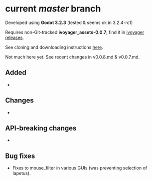 # current _master_ branch
Developed using **Godot 3.2.3** (tested & seems ok in 3.2.4-rc1)

Requires non-Git-tracked **ivoyager_assets-0.0.7**; find it in [ivoyager releases](https://github.com/ivoyager/ivoyager/releases).

See cloning and downloading instructions [here](https://ivoyager.dev/download/). 

Not much here yet. See recent changes in v0.0.8.md & v0.0.7.md.

## Added
*

## Changes
*

## API-breaking changes
*

## Bug fixes
* Fixes to mouse_filter in various GUIs (was preventing selection of Iapetus).

